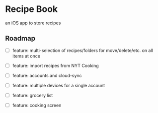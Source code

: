 # Recipe Book

an iOS app to store recipes

## Roadmap

- [ ] feature: multi-selection of recipes/folders for move/delete/etc. on all items at once
- [ ] feature: import recipes from NYT Cooking
- [ ] feature: accounts and cloud-sync
- [ ] feature: multiple devices for a single account
- [ ] feature: grocery list
- [ ] feature: cooking screen

